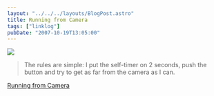 ```yaml
---
layout: "../../../layouts/BlogPost.astro"
title: Running from Camera
tags: ["linklog"]
pubDate: "2007-10-19T13:05:00"
---
```


![](/images/notes/running-from-camera.jpg)

> The rules are simple: I put the self-timer on 2 seconds, push the button and try to get as far from the camera as I can.

[Running from Camera](http://runningfromcamera.blogspot.com/)
